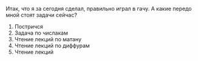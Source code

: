 Итак, что я за сегодня сделал, правильно играл в гачу. А какие передо мной стоят задачи сейчас?
1. Постричся
2. Задача по числакам
3. Чтение лекций по матану
4. Чтение лекций по диффурам
5. Чтение лекций

